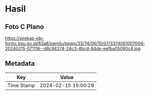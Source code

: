 # Hasil

## Foto C Plano

https://sirekap-obj-formc.kpu.go.id/82a8/pemilu/ppwp/33/74/06/10/07/3374061007004-20240215-071118--d8c94374-24c3-4bcd-84de-eefba05090c4.jpg


## Metadata

| Key        | Value               |
| ---------- | ------------------- |
| Time Stamp | 2024-02-15 15:00:29 |



